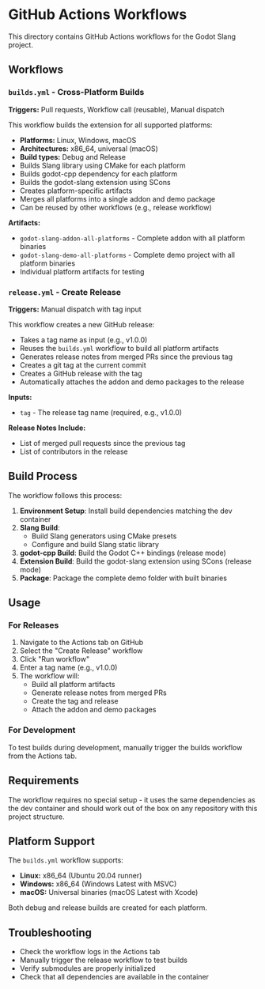 # GitHub Actions Workflows

This directory contains GitHub Actions workflows for the Godot Slang project.

## Workflows

### `builds.yml` - Cross-Platform Builds
**Triggers:** Pull requests, Workflow call (reusable), Manual dispatch

This workflow builds the extension for all supported platforms:

- **Platforms:** Linux, Windows, macOS
- **Architectures:** x86_64, universal (macOS)
- **Build types:** Debug and Release
- Builds Slang library using CMake for each platform
- Builds godot-cpp dependency for each platform
- Builds the godot-slang extension using SCons
- Creates platform-specific artifacts
- Merges all platforms into a single addon and demo package
- Can be reused by other workflows (e.g., release workflow)

**Artifacts:**
- `godot-slang-addon-all-platforms` - Complete addon with all platform binaries
- `godot-slang-demo-all-platforms` - Complete demo project with all platform binaries
- Individual platform artifacts for testing

### `release.yml` - Create Release
**Triggers:** Manual dispatch with tag input

This workflow creates a new GitHub release:

- Takes a tag name as input (e.g., v1.0.0)
- Reuses the `builds.yml` workflow to build all platform artifacts
- Generates release notes from merged PRs since the previous tag
- Creates a git tag at the current commit
- Creates a GitHub release with the tag
- Automatically attaches the addon and demo packages to the release

**Inputs:**
- `tag` - The release tag name (required, e.g., v1.0.0)

**Release Notes Include:**
- List of merged pull requests since the previous tag
- List of contributors in the release

## Build Process

The workflow follows this process:

1. **Environment Setup**: Install build dependencies matching the dev container
2. **Slang Build**: 
   - Build Slang generators using CMake presets
   - Configure and build Slang static library
3. **godot-cpp Build**: Build the Godot C++ bindings (release mode)
4. **Extension Build**: Build the godot-slang extension using SCons (release mode)
5. **Package**: Package the complete demo folder with built binaries

## Usage

### For Releases
1. Navigate to the Actions tab on GitHub
2. Select the "Create Release" workflow
3. Click "Run workflow"
4. Enter a tag name (e.g., v1.0.0)
5. The workflow will:
   - Build all platform artifacts
   - Generate release notes from merged PRs
   - Create the tag and release
   - Attach the addon and demo packages

### For Development
To test builds during development, manually trigger the builds workflow from the Actions tab.

## Requirements

The workflow requires no special setup - it uses the same dependencies as the dev container and should work out of the box on any repository with this project structure.

## Platform Support

The `builds.yml` workflow supports:
- **Linux:** x86_64 (Ubuntu 20.04 runner)
- **Windows:** x86_64 (Windows Latest with MSVC)
- **macOS:** Universal binaries (macOS Latest with Xcode)

Both debug and release builds are created for each platform.

## Troubleshooting

- Check the workflow logs in the Actions tab
- Manually trigger the release workflow to test builds
- Verify submodules are properly initialized
- Check that all dependencies are available in the container
